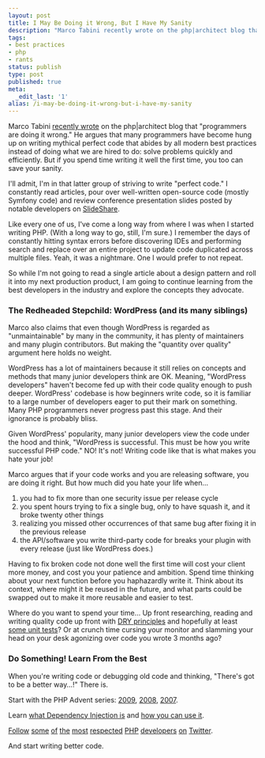 ```yaml
---
layout: post
title: I May Be Doing it Wrong, But I Have My Sanity
description: "Marco Tabini recently wrote on the php|architect blog that \"programmers are doing it wrong.\" He argues that many programmers have become hung up on writing mythical perfect code that abides by all modern best practices instead of doing what we are hired to do: solve problems quickly and efficiently. But if you spend time writing it well the first time, you too can save your sanity."
tags:
- best practices
- php
- rants
status: publish
type: post
published: true
meta:
  _edit_last: '1'
alias: /i-may-be-doing-it-wrong-but-i-have-my-sanity
---
```

Marco Tabini [recently wrote](http://www.phparch.com/2010/03/10/programming-youre-doing-it-wrong/) on the php|architect blog that "programmers are doing it wrong." He argues that many programmers have become hung up on writing mythical perfect code that abides by all modern best practices instead of doing what we are hired to do: solve problems quickly and efficiently. But if you spend time writing it well the first time, you too can save your sanity.

I'll admit, I'm in that latter group of striving to write "perfect code." I constantly read articles, pour over well-written open-source code (mostly Symfony code) and review conference presentation slides posted by notable developers on [SlideShare](http://www.slideshare.net/search/slideshow?searchfrom=header&q=PHP).

Like every one of us, I've come a long way from where I was when I started writing PHP. (With a long way to go, still, I'm sure.) I remember the days of constantly hitting syntax errors before discovering IDEs and performing search and replace over an entire project to update code duplicated across multiple files. Yeah, it was a nightmare. One I would prefer to not repeat.

So while I'm not going to read a single article about a design pattern and roll it into my next production product, I am going to continue learning from the best developers in the industry and explore the concepts they advocate.

### The Redheaded Stepchild: WordPress (and its many siblings)

Marco also claims that even though WordPress is regarded as "unmaintainable" by many in the community, it has plenty of maintainers and many plugin contributors. But making the "quantity over quality" argument here holds no weight.

WordPress has a lot of maintainers because it still relies on concepts and methods that many junior developers think are OK. Meaning, "WordPress developers" haven't become fed up with their code quality enough to push deeper. WordPress' codebase is how beginners write code, so it is familiar to a large number of developers eager to put their mark on something. Many PHP programmers never progress past this stage. And their ignorance is probably bliss.

Given WordPress' popularity, many junior developers view the code under the hood and think, "WordPress is successful. This must be how you write successful PHP code." NO! It's not! Writing code like that is what makes you hate your job!

Marco argues that if your code works and you are releasing software, you are doing it right. But how much did you hate your life when&hellip;

1.  you had to fix more than one security issue per release cycle
2.  you spent hours trying to fix a single bug, only to have squash it, and it broke twenty other things
3.  realizing you missed other occurrences of that same bug after fixing it in the previous release
4.  the API/software you write third-party code for breaks your plugin with every release (just like WordPress does.)

Having to fix broken code not done well the first time will cost your client more money, and cost you your patience and ambition. Spend time thinking about your next function before you haphazardly write it. Think about its context, where might it be reused in the future, and what parts could be swapped out to make it more reusable and easier to test.

Where do you want to spend your time&hellip; Up front researching, reading and writing quality code up front with [DRY principles](http://en.wikipedia.org/wiki/Don't_repeat_yourself) and hopefully at least [some unit tests](https://leanpub.com/grumpy-testing)? Or at crunch time cursing your monitor and slamming your head on your desk agonizing over code you wrote 3 months ago?

### Do Something! Learn From the Best

When you're writing code or debugging old code and thinking, "There's got to be a better way&hellip;!" There is.

Start with the PHP Advent series: [2009](http://phpadvent.org/2009), [2008](http://phpadvent.org/2008), [2007](http://shiflett.org/blog/2007/dec/php-advent-calendar-2007).

Learn [what Dependency Injection is](http://fabien.potencier.org/article/11/what-is-dependency-injection) and [how you can use it](http://www.slideshare.net/fabpot/dependency-injection-confoo-2010). 

[Follow](http://twitter.com/pmjones) [some](http://twitter.com/shiflett) [of](http://twitter.com/coates) [the](http://twitter.com/derickr) [most](http://twitter.com/s_bergmann) [respected](http://twitter.com/rasmus) [PHP](http://twitter.com/giorgiosironi) [developers](http://twitter.com/jwage) [on](http://twitter.com/phparch) [Twitter](http://twitter.com/fabpot).

And start writing better code.
